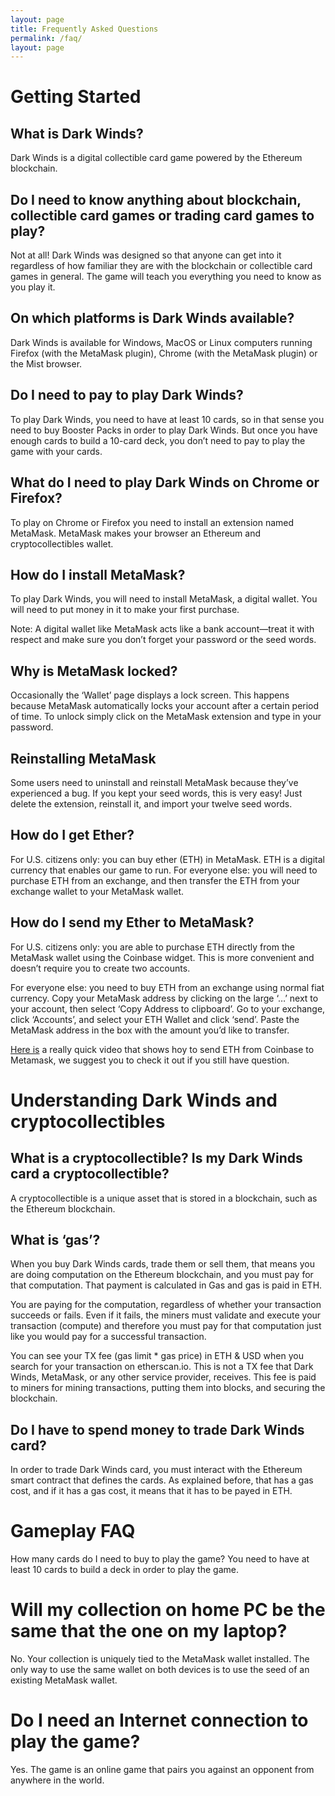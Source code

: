 ```yaml
---
layout: page
title: Frequently Asked Questions
permalink: /faq/
layout: page
---
```


# Getting Started


## What is Dark Winds?
Dark Winds is a digital collectible card game powered by the Ethereum blockchain.

## Do I need to know anything about blockchain, collectible card games or trading card games to play?
Not at all! Dark Winds was designed so that anyone can get into it regardless of how familiar they are with the blockchain or collectible card games in general. The game will teach you everything you need to know as you play it.

## On which platforms is Dark Winds available?
Dark Winds is available for Windows, MacOS or Linux computers running Firefox (with the MetaMask plugin), Chrome (with the MetaMask plugin) or the Mist browser.

## Do I need to pay to play Dark Winds?
To play Dark Winds, you need to have at least 10 cards, so in that sense you need to buy Booster Packs in order to play Dark Winds. But once you have enough cards to build a 10-card deck, you don’t need to pay to play the game with your cards.

## What do I need to play Dark Winds on Chrome or Firefox?
To play on Chrome or Firefox you need to install an extension named MetaMask. MetaMask makes your browser an Ethereum and cryptocollectibles wallet.

## How do I install MetaMask?
To play Dark Winds, you will need to install MetaMask, a digital wallet. You will need to put money in it to make your first purchase.

Note: A digital wallet like MetaMask acts like a bank account—treat it with respect and make sure you don’t forget your password or the seed words.

## Why is MetaMask locked?
Occasionally the ‘Wallet’ page displays a lock screen. This happens because MetaMask automatically locks your account after a certain period of time. To unlock simply click on the MetaMask extension and type in your password.

## Reinstalling MetaMask
Some users need to uninstall and reinstall MetaMask because they’ve experienced a bug. If you kept your seed words, this is very easy! Just delete the extension, reinstall it, and import your twelve seed words.

## How do I get Ether?
For U.S. citizens only: you can buy ether (ETH) in MetaMask. ETH is a digital currency that enables our game to run.
For everyone else: you will need to purchase ETH from an exchange, and then transfer the ETH from your exchange wallet to your MetaMask wallet.

## How do I send my Ether to MetaMask?
For U.S. citizens only: you are able to purchase ETH directly from the MetaMask wallet using the Coinbase widget. This is more convenient and doesn’t require you to create two accounts.

For everyone else: you need to buy ETH from an exchange using normal fiat currency. Copy your MetaMask address by clicking on the large ‘…’ next to your account, then select ‘Copy Address to clipboard’. Go to your exchange, click ‘Accounts’, and select your ETH Wallet and click ‘send’. Paste the MetaMask address in the box with the amount you’d like to transfer.

[Here is](https://youtu.be/PtdMDtCVck0) a really quick video that shows hoy to send ETH from Coinbase to Metamask, we suggest you to check it out if you still have question. 

# Understanding Dark Winds and cryptocollectibles
## What is a cryptocollectible? Is my Dark Winds card a cryptocollectible?
A cryptocollectible is a unique asset that is stored in a blockchain, such as the Ethereum blockchain.

## What is ‘gas’?
When you buy Dark Winds cards, trade them or sell them, that means you are doing computation on the Ethereum blockchain, and you must pay for that computation. That payment is calculated in Gas and gas is paid in ETH.

You are paying for the computation, regardless of whether your transaction succeeds or fails. Even if it fails, the miners must validate and execute your transaction (compute) and therefore you must pay for that computation just like you would pay for a successful transaction.

You can see your TX fee (gas limit * gas price) in ETH & USD when you search for your transaction on etherscan.io. This is not a TX fee that Dark Winds, MetaMask, or any other service provider, receives. This fee is paid to miners for mining transactions, putting them into blocks, and securing the blockchain.

## Do I have to spend money to trade Dark Winds card?
In order to trade Dark Winds card, you must interact with the Ethereum smart contract that defines the cards. As explained before, that has a gas cost, and if it has a gas cost, it means that it has to be payed in ETH.

# Gameplay FAQ
How many cards do I need to buy to play the game?
You need to have at least 10 cards to build a deck in order to play the game.

# Will my collection on home PC be the same that the one on my laptop?
No. Your collection is uniquely tied to the MetaMask wallet installed. The only way to use the same wallet on both devices is to use the seed of an existing MetaMask wallet.

# Do I need an Internet connection to play the game?
Yes. The game is an online game that pairs you against an opponent from anywhere in the world.